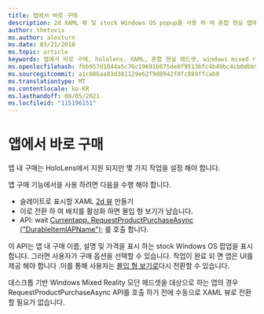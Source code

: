 ```yaml
---
title: 앱에서 바로 구매
description: 2d XAML 뷰 및 stock Windows OS popup을 사용 하 여 혼합 현실 앱에서 앱에서 바로 구매를 사용 하는 방법을 알아봅니다.
author: thetuvix
ms.author: alexturn
ms.date: 03/21/2018
ms.topic: article
keywords: 앱에서 바로 구매, hololens, XAML, 혼합 현실 헤드셋, windows mixed reality 헤드셋, 가상 현실 헤드셋
ms.openlocfilehash: fbb957d1044a5c76c19691b875de8f9513bfc4b49bc4cb0dbb98d045d615f1a4
ms.sourcegitcommit: a1c086aa83d381129e62f9d8942f0fc889ffcab0
ms.translationtype: MT
ms.contentlocale: ko-KR
ms.lasthandoff: 08/05/2021
ms.locfileid: "115196151"
---
```

# <a name="in-app-purchases"></a>앱에서 바로 구매

앱 내 구매는 HoloLens에서 지원 되지만 몇 가지 작업을 설정 해야 합니다.

앱 구매 기능에서을 사용 하려면 다음을 수행 해야 합니다.
* 슬레이트로 표시할 XAML [2d 뷰](../design/app-views.md) 만들기
* 이로 전환 하 여 배치를 활성화 하면 몰입 형 보기가 남습니다.
* API: wait [Currentapp. RequestProductPurchaseAsync ("DurableItemIAPName");](/uwp/api/windows.applicationmodel.store.currentapp#Windows_ApplicationModel_Store_CurrentApp_RequestProductPurchaseAsync_System_String_) 를 호출 합니다.

이 API는 앱 내 구매 이름, 설명 및 가격을 표시 하는 stock Windows OS 팝업을 표시 합니다. 그러면 사용자가 구매 옵션을 선택할 수 있습니다. 작업이 완료 되 면 앱은 UI를 제공 해야 합니다 .이를 통해 사용자는 [몰입 형 보기로](../design/app-views.md)다시 전환할 수 있습니다.

데스크톱 기반 Windows Mixed Reality 모던 헤드셋을 대상으로 하는 앱의 경우 RequestProductPurchaseAsync API를 호출 하기 전에 수동으로 XAML 뷰로 전환할 필요가 없습니다.